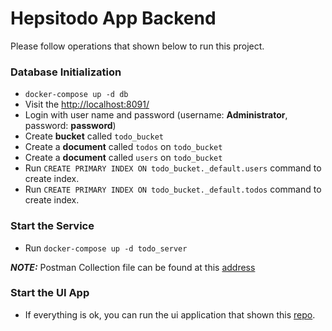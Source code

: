 # Hepsitodo App Backend

Please follow operations that shown below to run this project.

### Database Initialization

* `docker-compose up -d db`
* Visit the [http://localhost:8091/](http://localhost:8091/)
* Login with user name and password (username: **Administrator**, password: **password**)
* Create **bucket** called `todo_bucket`
* Create a **document** called `todos` on `todo_bucket`
* Create a **document** called `users` on `todo_bucket`
* Run `CREATE PRIMARY INDEX ON todo_bucket._default.users` command to create index.
* Run `CREATE PRIMARY INDEX ON todo_bucket._default.todos` command to create index.

### Start the Service

* Run `docker-compose up -d todo_server`

**_NOTE:_** Postman Collection file can be found at this [address](https://github.com/sinyorre/hepsitodo-backend/blob/master/hepsiemlak.postman_collection.json)

### Start the UI App

* If everything is ok, you can run the ui application that shown this [repo](https://github.com/sinyorre/hepsitodo-ui).
